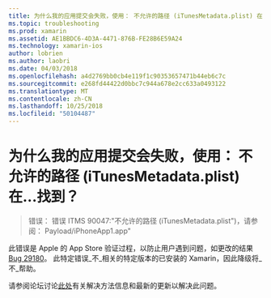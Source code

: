 ```yaml
---
title: 为什么我的应用提交会失败，使用： 不允许的路径 (iTunesMetadata.plist) 在...找到？
ms.topic: troubleshooting
ms.prod: xamarin
ms.assetid: AE1BBDC6-4D3A-4471-876B-FE28B6E59A24
ms.technology: xamarin-ios
author: lobrien
ms.author: laobri
ms.date: 04/03/2018
ms.openlocfilehash: a4d2769bb0cb4e119f1c90353657471b44eb6c7c
ms.sourcegitcommit: e268fd44422d0bbc7c944a678e2cc633a0493122
ms.translationtype: MT
ms.contentlocale: zh-CN
ms.lasthandoff: 10/25/2018
ms.locfileid: "50104487"
---
```

# <a name="why-does-my-app-submission-fail-with-disallowed-paths--itunesmetadataplist--found-at--"></a>为什么我的应用提交会失败，使用： 不允许的路径 (iTunesMetadata.plist) 在...找到？

> 错误： 错误 ITMS 90047:"不允许的路径 (iTunesMetadata.plist")，请参阅： Payload/iPhoneApp1.app"

此错误是 Apple 的 App Store 验证过程，以防止用户遇到问题，如更改的结果[Bug 29180](https://bugzilla.xamarin.com/show_bug.cgi?id=29180)。 此特定错误_不_相关的特定版本的已安装的 Xamarin，因此降级将_不_帮助。

请参阅论坛讨论[此处](https://forums.xamarin.com/discussion/40388/disallowed-paths-itunesmetadata-plist-found-at-when-submitting-to-app-store/p1)有关解决方法信息和最新的更新以解决此问题。
